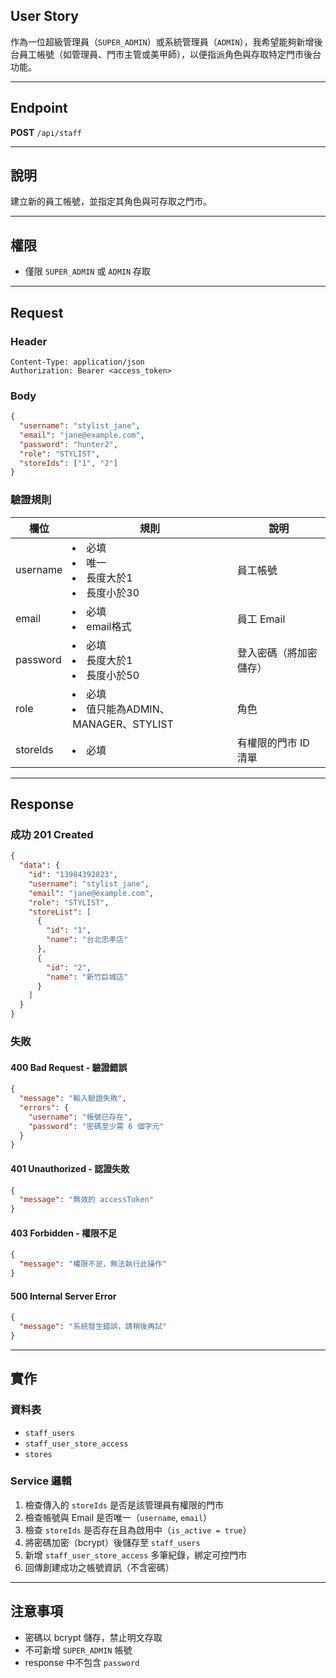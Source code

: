 ## User Story

作為一位超級管理員（`SUPER_ADMIN`）或系統管理員（`ADMIN`），我希望能夠新增後台員工帳號（如管理員、門市主管或美甲師），以便指派角色與存取特定門市後台功能。

---

## Endpoint

**POST** `/api/staff`

---

## 說明

建立新的員工帳號，並指定其角色與可存取之門市。

---

## 權限

- 僅限 `SUPER_ADMIN` 或 `ADMIN` 存取

---

## Request

### Header

```http
Content-Type: application/json
Authorization: Bearer <access_token>
```

### Body

```json
{
  "username": "stylist_jane",
  "email": "jane@example.com",
  "password": "hunter2",
  "role": "STYLIST",
  "storeIds": ["1", "2"]
}
```

### 驗證規則

| 欄位     | 規則                                        | 說明                   |
| -------- | ------------------------------------------- | ---------------------- |
| username | <li>必填<li>唯一<li>長度大於1<li>長度小於30 | 員工帳號               |
| email    | <li>必填<li>email格式                       | 員工 Email             |
| password | <li>必填<li>長度大於1<li>長度小於50         | 登入密碼（將加密儲存） |
| role     | <li>必填<li>值只能為ADMIN、MANAGER、STYLIST | 角色                   |
| storeIds | <li>必填                                    | 有權限的門市 ID 清單   |

---

## Response

### 成功 201 Created

```json
{
  "data": {
    "id": "13984392823",
    "username": "stylist_jane",
    "email": "jane@example.com",
    "role": "STYLIST",
    "storeList": [
      {
        "id": "1",
        "name": "台北忠孝店"
      },
      {
        "id": "2",
        "name": "新竹巨城店"
      }
    ]
  }
}
```

### 失敗

#### 400 Bad Request - 驗證錯誤

```json
{
  "message": "輸入驗證失敗",
  "errors": {
    "username": "帳號已存在",
    "password": "密碼至少需 6 個字元"
  }
}
```

#### 401 Unauthorized - 認證失敗

```json
{
  "message": "無效的 accessToken"
}
```

#### 403 Forbidden - 權限不足

```json
{
  "message": "權限不足，無法執行此操作"
}
```

#### 500 Internal Server Error

```json
{
  "message": "系統發生錯誤，請稍後再試"
}
```

---

## 實作

### 資料表

- `staff_users`
- `staff_user_store_access`
- `stores`

### Service 邏輯

1. 檢查傳入的 `storeIds` 是否是該管理員有權限的門市
2. 檢查帳號與 Email 是否唯一（`username`, `email`）
3. 檢查 `storeIds` 是否存在且為啟用中（`is_active = true`）
4. 將密碼加密（bcrypt）後儲存至 `staff_users`
5. 新增 `staff_user_store_access` 多筆紀錄，綁定可控門市
6. 回傳創建成功之帳號資訊（不含密碼）

---

## 注意事項

- 密碼以 bcrypt 儲存，禁止明文存取
- 不可新增 `SUPER_ADMIN` 帳號
- response 中不包含 `password`

